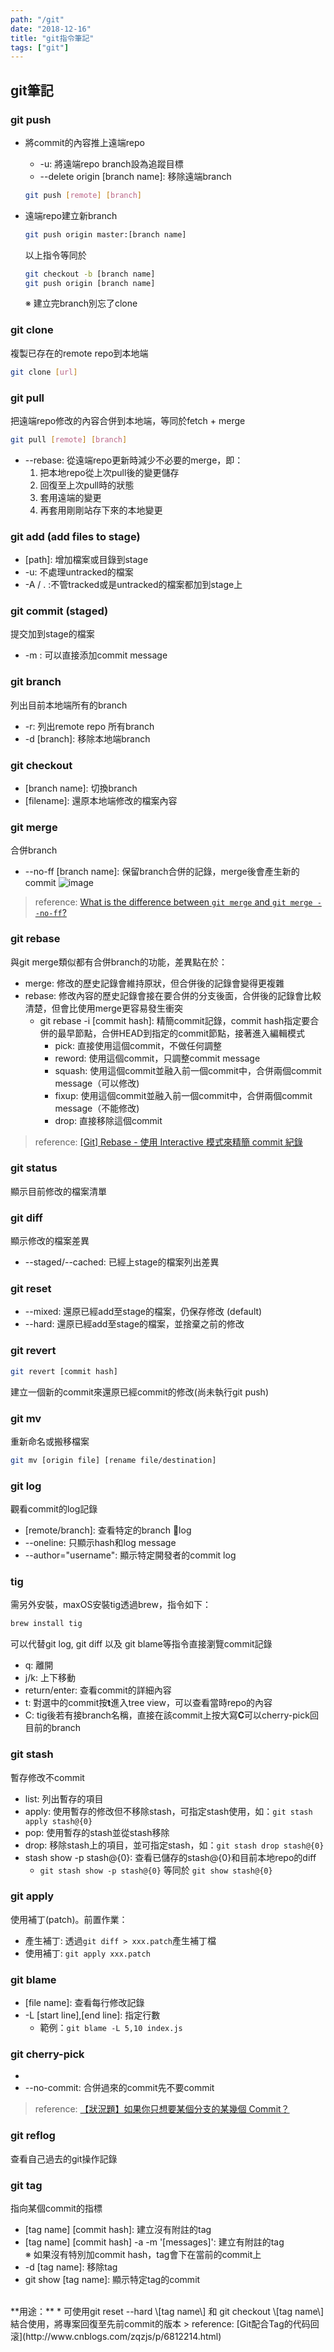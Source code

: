 ```yaml
---
path: "/git"
date: "2018-12-16"
title: "git指令筆記"
tags: ["git"]
---
```


## git筆記
### git push
* 將commit的內容推上遠端repo
  * -u: 將遠端repo branch設為追蹤目標
  * --delete origin \[branch name\]: 移除遠端branch
  ```bash
  git push [remote] [branch]
  ```

* 遠端repo建立新branch
  ```bash
  git push origin master:[branch name]
  ```
  以上指令等同於
  ```bash
  git checkout -b [branch name]
  git push origin [branch name]
  ```
  ※ 建立完branch別忘了clone

### git clone
複製已存在的remote repo到本地端
```bash
git clone [url]
```

### git pull
把遠端repo修改的內容合併到本地端，等同於fetch + merge
```bash
git pull [remote] [branch]
```
* --rebase: 從遠端repo更新時減少不必要的merge，即：
  1. 把本地repo從上次pull後的變更儲存
  2. 回復至上次pull時的狀態
  3. 套用遠端的變更
  4. 再套用剛剛站存下來的本地變更

### git add (add files to stage)
* \[path\]: 增加檔案或目錄到stage
* -u: 不處理untracked的檔案
* -A / . :不管tracked或是untracked的檔案都加到stage上

### git commit (staged)
提交加到stage的檔案
* -m : 可以直接添加commit message

### git branch
列出目前本地端所有的branch
* -r: 列出remote repo 所有branch
* -d \[branch\]: 移除本地端branch

### git checkout
* \[branch name\]: 切換branch
* \[filename\]: 還原本地端修改的檔案內容

### git merge
合併branch
* --no-ff \[branch name\]: 保留branch合併的記錄，merge後會產生新的commit
  ![image](https://i.stack.imgur.com/FMD5h.png)

> reference: [What is the difference between `git merge` and `git merge --no-ff`?](https://stackoverflow.com/questions/9069061/what-is-the-difference-between-git-merge-and-git-merge-no-ff)

### git rebase
與git merge類似都有合併branch的功能，差異點在於：
* merge: 修改的歷史記錄會維持原狀，但合併後的記錄會變得更複雜
* rebase: 修改內容的歷史記錄會接在要合併的分支後面，合併後的記錄會比較清楚，但會比使用merge更容易發生衝突
  * git rebase -i \[commit hash\]: 精簡commit記錄，commit hash指定要合併的最早節點，合併HEAD到指定的commit節點，接著進入編輯模式
    * pick: 直接使用這個commit，不做任何調整
    * reword: 使用這個commit，只調整commit message
    * squash: 使用這個commit並融入前一個commit中，合併兩個commit message（可以修改)
    * fixup: 使用這個commit並融入前一個commit中，合併兩個commit message（不能修改)
    * drop: 直接移除這個commit

> reference: [\[Git\] Rebase - 使用 Interactive 模式來精簡 commit 紀錄](https://dotblogs.com.tw/wasichris/2016/05/04/re)

### git status
顯示目前修改的檔案清單

### git diff
顯示修改的檔案差異
* --staged/--cached: 已經上stage的檔案列出差異

### git reset
* --mixed: 還原已經add至stage的檔案，仍保存修改 (default)
* --hard: 還原已經add至stage的檔案，並捨棄之前的修改

### git revert
```bash
git revert [commit hash]
```
建立一個新的commit來還原已經commit的修改(尚未執行git push)

### git mv
重新命名或搬移檔案
```bash
git mv [origin file] [rename file/destination]
```

### git log
觀看commit的log記錄
* \[remote/branch\]: 查看特定的branch log
* --oneline: 只顯示hash和log message
* --author="username": 顯示特定開發者的commit log

### tig
需另外安裝，maxOS安裝tig透過brew，指令如下：
```bash
brew install tig
```
可以代替git log, git diff 以及 git blame等指令直接瀏覽commit記錄
* q: 離開
* j/k: 上下移動
* return/enter: 查看commit的詳細內容
* t: 對選中的commit按**t**進入tree view，可以查看當時repo的內容
* C: tig後若有接branch名稱，直接在該commit上按大寫**C**可以cherry-pick回目前的branch

### git stash
暫存修改不commit
* list: 列出暫存的項目
* apply: 使用暫存的修改但不移除stash，可指定stash使用，如：```git stash apply stash@{0}```
* pop: 使用暫存的stash並從stash移除
* drop: 移除stash上的項目，並可指定stash，如：```git stash drop stash@{0}```
* stash show -p stash@{0}: 查看已儲存的stash@{0}和目前本地repo的diff
  * ```git stash show -p stash@{0}``` 等同於 ```git show stash@{0}```

### git apply
使用補丁(patch)。前置作業：
* 產生補丁: 透過```git diff > xxx.patch```產生補丁檔
* 使用補丁: ```git apply xxx.patch```

### git blame
* \[file name\]: 查看每行修改記錄
* -L \[start line\],\[end line\]: 指定行數
  * 範例：```git blame -L 5,10 index.js```

### git cherry-pick
* [commit hash...]: 只選擇特定branch的commit合併，多筆以空格區隔
* --no-commit: 合併過來的commit先不要commit

> reference: [【狀況題】如果你只想要某個分支的某幾個 Commit？](https://gitbook.tw/chapters/faq/cherry-pick.html)

### git reflog
查看自己過去的git操作記錄

### git tag
指向某個commit的指標
* \[tag name\] \[commit hash\]: 建立沒有附註的tag
* \[tag name\] \[commit hash\] -a -m '\[messages\]': 建立有附註的tag<br>
※ 如果沒有特別加commit hash，tag會下在當前的commit上
* -d \[tag name\]: 移除tag
* git show \[tag name\]: 顯示特定tag的commit
<br>
**用途：**
* 可使用git reset --hard \[tag name\] 和 git checkout \[tag name\]結合使用，將專案回復至先前commit的版本
> reference: [Git配合Tag的代码回滚](http://www.cnblogs.com/zqzjs/p/6812214.html)


